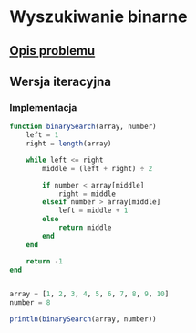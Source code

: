 # Wyszukiwanie binarne

## [Opis problemu](../../../../algorithms/searching/binary-search.md)


## Wersja iteracyjna

### Implementacja

```julia linenums="1"
function binarySearch(array, number)
    left = 1
    right = length(array)

    while left <= right
        middle = (left + right) ÷ 2

        if number < array[middle]
            right = middle
        elseif number > array[middle]
            left = middle + 1
        else
            return middle
        end
    end

    return -1
end


array = [1, 2, 3, 4, 5, 6, 7, 8, 9, 10]
number = 8

println(binarySearch(array, number))
```

